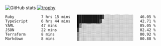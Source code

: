![GitHub stats](https://github-readme-stats.vercel.app/api?username=ksk001100&show_icons=true&theme=tokyonight)
[![trophy](https://github-profile-trophy.vercel.app/?username=ksk001100&theme=onedark)](https://github.com/ryo-ma/github-profile-trophy)

<!--START_SECTION:waka-->

```text
Ruby            7 hrs 15 mins   ███████████▓░░░░░░░░░░░░░   46.05 %
TypeScript      6 hrs 44 mins   ██████████▓░░░░░░░░░░░░░░   42.71 %
YAML            47 mins         █▒░░░░░░░░░░░░░░░░░░░░░░░   05.05 %
JSON            22 mins         ▓░░░░░░░░░░░░░░░░░░░░░░░░   02.42 %
Terraform       8 mins          ▒░░░░░░░░░░░░░░░░░░░░░░░░   00.92 %
Markdown        8 mins          ▒░░░░░░░░░░░░░░░░░░░░░░░░   00.88 %
```

<!--END_SECTION:waka-->
